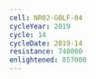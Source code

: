 ```yaml
---
cell: NR02-GOLF-04
cycleYear: 2019
cycle: 14
cycleDate: 2019-14
resistance: 740000
enlightened: 857000 
---
```

      